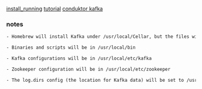 [install_running](https://www.sohamkamani.com/install-and-run-kafka-locally/#installation)
[tutorial](http://maratgaliev.com/rails-kafka/)
[conduktor kafka](https://www.conduktor.io/kafka/how-to-install-apache-kafka-on-mac-with-homebrew)


### notes

~~~html
- Homebrew will install Kafka under /usr/local/Cellar, but the files will be linked into other directories:

- Binaries and scripts will be in /usr/local/bin

- Kafka configurations will be in /usr/local/etc/kafka

- Zookeeper configuration will be in /usr/local/etc/zookeeper

- The log.dirs config (the location for Kafka data) will be set to /usr/local/var/lib/kafka-logs
~~~
